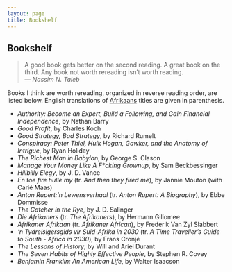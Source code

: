 ```yaml
---
layout: page
title: Bookshelf
---
```


## Bookshelf

>A good book gets better on the second reading.
>A great book on the third.
>Any book not worth rereading isn’t worth reading.<br>
— <cite>Nassim N. Taleb</cite>

Books I think are worth rereading, organized in reverse reading order, are listed below.
English translations of [Afrikaans](https://en.wikipedia.org/wiki/Afrikaans) titles are given in parenthesis.

  - *Authority: Become an Expert, Build a Following, and Gain Financial Independence*, by Nathan Barry
  - *Good Profit*, by Charles Koch
  - *Good Strategy, Bad Strategy*, by Richard Rumelt
  - *Conspiracy: Peter Thiel, Hulk Hogan, Gawker, and the Anatomy of Intrigue*, by Ryan Holiday
  - *The Richest Man in Babylon*, by George S. Clason
  - *Manage Your Money Like A F\*cking Grownup*, by Sam Beckbessinger
  - *Hillbilly Elegy*, by J. D. Vance
  - *En toe fire hulle my* (tr. *And then they fired me*), by Jannie Mouton (with Carié Maas)
  - *Anton Rupert:’n Lewensverhaal* (tr. *Anton Rupert: A Biography*), by Ebbe Dommisse
  - *The Catcher in the Rye*, by J. D. Salinger
  - *Die Afrikaners* (tr. *The Afrikaners*), by Hermann Giliomee
  - *Afrikaner Afrikaan* (tr. *Afrikaner African*), by Frederik Van Zyl Slabbert
  - *’n Tydreisigersgids vir Suid-Afrika in 2030*
    (tr. *A Time Traveller’s Guide to South - Africa in 2030*), by Frans Cronjé
  - *The Lessons of History*, by Will and Ariel Durant
  - *The Seven Habits of Highly Effective People*, by Stephen R. Covey
  - *Benjamin Franklin: An American Life*, by Walter Isaacson
